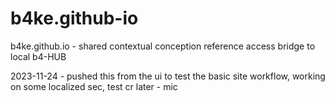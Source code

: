 # b4ke.github-io
b4ke.github.io - shared contextual conception reference access bridge to local b4-HUB

2023-11-24 - pushed this from the ui to test the basic site workflow, working on some localized sec, test cr later - mic
